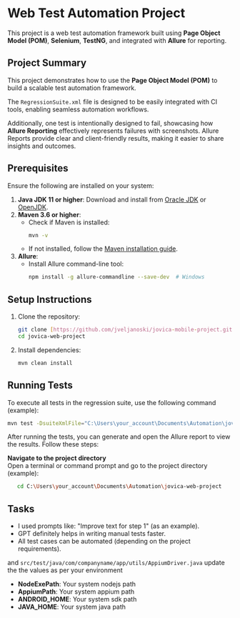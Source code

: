 
# Web Test Automation Project

This project is a web test automation framework built using **Page Object Model (POM)**,  **Selenium**, **TestNG**, and integrated with **Allure** for reporting. 
## Project Summary  

This project demonstrates how to use the **Page Object Model (POM)** to build a scalable test automation framework. 

The `RegressionSuite.xml` file is designed to be easily integrated with CI tools, enabling seamless automation workflows.  

Additionally, one test is intentionally designed to fail, showcasing how **Allure Reporting** effectively represents failures with screenshots. Allure Reports provide clear and client-friendly results, making it easier to share insights and outcomes.


## Prerequisites

Ensure the following are installed on your system:

1. **Java JDK 11 or higher**: Download and install from [Oracle JDK](https://www.oracle.com/java/technologies/javase-downloads.html) or [OpenJDK](https://openjdk.org/).
2. **Maven 3.6 or higher**:
   - Check if Maven is installed:
     ```bash
     mvn -v
     ```
   - If not installed, follow the [Maven installation guide](https://maven.apache.org/install.html).
3. **Allure**:
   - Install Allure command-line tool:
     ```bash
     npm install -g allure-commandline --save-dev  # Windows
     ```

## Setup Instructions

1. Clone the repository:
   ```bash
   git clone [https://github.com/jveljanoski/jovica-mobile-project.git](https://github.com/jveljanoski/jovica-web-project.git)
   cd jovica-web-project
   ```

2. Install dependencies:
   ```bash
   mvn clean install
   ```

## Running Tests

To execute all tests in the regression suite, use the following command (example):

```bash
mvn test -DsuiteXmlFile="C:\Users\your_account\Documents\Automation\jovica-web-project\src\Regression.xml"
```

After running the tests, you can generate and open the Allure report to view the results. Follow these steps:

**Navigate to the project directory**  
   Open a terminal or command prompt and go to the project directory (example):
```bash
   cd C:\Users\your_account\Documents\Automation\jovica-web-project
```
   

## Tasks 
- I used prompts like: "Improve text for step 1" (as an example).
- GPT definitely helps in writing manual tests faster.
- All test cases can be automated (depending on the project requirements).



and `src/test/java/com/companyname/app/utils/AppiumDriver.java` update the the values as per your environment

- **NodeExePath**: Your system nodejs path 
- **AppiumPath**: Your system appium path
- **ANDROID_HOME**: Your system sdk path
- **JAVA_HOME**: Your system java path
